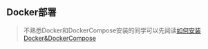 ## Docker部署

> 不熟悉Docker和DockerCompose安装的同学可以先阅读[如何安装Docker&DockerCompose](/docs/question/docker/如何安装Docker&DockerCompose.md)
  